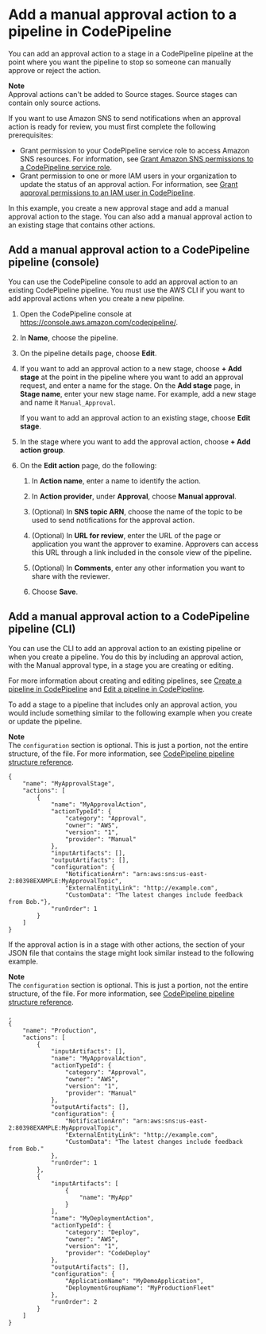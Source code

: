 # Add a manual approval action to a pipeline in CodePipeline<a name="approvals-action-add"></a>

You can add an approval action to a stage in a CodePipeline pipeline at the point where you want the pipeline to stop so someone can manually approve or reject the action\. 

**Note**  
Approval actions can't be added to Source stages\. Source stages can contain only source actions\. 

If you want to use Amazon SNS to send notifications when an approval action is ready for review, you must first complete the following prerequisites: 
+ Grant permission to your CodePipeline service role to access Amazon SNS resources\. For information, see [Grant Amazon SNS permissions to a CodePipeline service role](approvals-service-role-permissions.md)\.
+ Grant permission to one or more IAM users in your organization to update the status of an approval action\. For information, see [Grant approval permissions to an IAM user in CodePipeline](approvals-iam-permissions.md)\.

In this example, you create a new approval stage and add a manual approval action to the stage\. You can also add a manual approval action to an existing stage that contains other actions\.

## Add a manual approval action to a CodePipeline pipeline \(console\)<a name="approvals-action-add-console"></a>

You can use the CodePipeline console to add an approval action to an existing CodePipeline pipeline\. You must use the AWS CLI if you want to add approval actions when you create a new pipeline\. 

1. Open the CodePipeline console at [https://console\.aws\.amazon\.com/codepipeline/](https://console.aws.amazon.com/codepipeline/)\.

1. In **Name**, choose the pipeline\.

1. On the pipeline details page, choose **Edit**\.

1. If you want to add an approval action to a new stage, choose **\+ Add stage** at the point in the pipeline where you want to add an approval request, and enter a name for the stage\. On the **Add stage** page, in **Stage name**, enter your new stage name\. For example, add a new stage and name it `Manual_Approval`\.

   If you want to add an approval action to an existing stage, choose **Edit stage**\. 

1. In the stage where you want to add the approval action, choose **\+ Add action group**\.

1. On the **Edit action** page, do the following:

   1. In **Action name**, enter a name to identify the action\.

   1. In **Action provider**, under **Approval**, choose **Manual approval**\.

   1. \(Optional\) In **SNS topic ARN**, choose the name of the topic to be used to send notifications for the approval action\.

   1. \(Optional\) In **URL for review**, enter the URL of the page or application you want the approver to examine\. Approvers can access this URL through a link included in the console view of the pipeline\. 

   1. \(Optional\) In **Comments**, enter any other information you want to share with the reviewer\.

   1. Choose **Save**\.

## Add a manual approval action to a CodePipeline pipeline \(CLI\)<a name="approvals-action-add-cli"></a>

You can use the CLI to add an approval action to an existing pipeline or when you create a pipeline\. You do this by including an approval action, with the Manual approval type, in a stage you are creating or editing\. 

For more information about creating and editing pipelines, see [Create a pipeline in CodePipeline](pipelines-create.md) and [Edit a pipeline in CodePipeline](pipelines-edit.md)\.

To add a stage to a pipeline that includes only an approval action, you would include something similar to the following example when you create or update the pipeline\. 

**Note**  
The `configuration` section is optional\. This is just a portion, not the entire structure, of the file\. For more information, see [CodePipeline pipeline structure reference](reference-pipeline-structure.md)\.

```
{
    "name": "MyApprovalStage",
    "actions": [
        {
            "name": "MyApprovalAction",
            "actionTypeId": {
                "category": "Approval",
                "owner": "AWS",
                "version": "1",
                "provider": "Manual"
            },
            "inputArtifacts": [],
            "outputArtifacts": [],
            "configuration": {
                "NotificationArn": "arn:aws:sns:us-east-2:80398EXAMPLE:MyApprovalTopic",
                "ExternalEntityLink": "http://example.com",
                "CustomData": "The latest changes include feedback from Bob."},
            "runOrder": 1
        }
    ]
}
```

If the approval action is in a stage with other actions, the section of your JSON file that contains the stage might look similar instead to the following example\.

**Note**  
The `configuration` section is optional\. This is just a portion, not the entire structure, of the file\. For more information, see [CodePipeline pipeline structure reference](reference-pipeline-structure.md)\.

```
,
{
    "name": "Production",
    "actions": [
        {
            "inputArtifacts": [],
            "name": "MyApprovalAction",
            "actionTypeId": {
                "category": "Approval",
                "owner": "AWS",
                "version": "1",
                "provider": "Manual"
            },
            "outputArtifacts": [],
            "configuration": {
                "NotificationArn": "arn:aws:sns:us-east-2:80398EXAMPLE:MyApprovalTopic",
                "ExternalEntityLink": "http://example.com",
                "CustomData": "The latest changes include feedback from Bob."
            },
            "runOrder": 1
        },
        {
            "inputArtifacts": [
                {
                    "name": "MyApp"
                }
            ],
            "name": "MyDeploymentAction",
            "actionTypeId": {
                "category": "Deploy",
                "owner": "AWS",
                "version": "1",
                "provider": "CodeDeploy"
            },
            "outputArtifacts": [],
            "configuration": {
                "ApplicationName": "MyDemoApplication",
                "DeploymentGroupName": "MyProductionFleet"
            },
            "runOrder": 2
        }
    ]
}
```